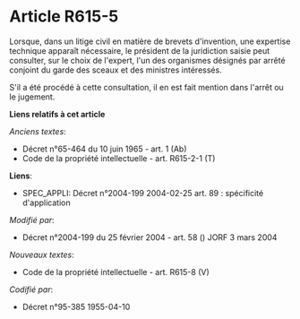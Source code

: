# Article R615-5

Lorsque, dans un litige civil en matière de brevets d'invention, une expertise technique apparaît nécessaire, le président de
la juridiction saisie peut consulter, sur le choix de l'expert, l'un des organismes désignés par arrêté conjoint du garde des
sceaux et des ministres intéressés.

S'il a été procédé à cette consultation, il en est fait mention dans l'arrêt ou le jugement.

**Liens relatifs à cet article**

_Anciens textes_:

  - Décret n°65-464 du 10 juin 1965 - art. 1 (Ab)
  - Code de la propriété intellectuelle - art. R615-2-1 (T)

**Liens**:

  - SPEC_APPLI: Décret n°2004-199 2004-02-25 art. 89 : spécificité d'application

_Modifié par_:

  - Décret n°2004-199 du 25 février 2004 - art. 58 () JORF 3 mars 2004

_Nouveaux textes_:

  - Code de la propriété intellectuelle - art. R615-8 (V)

_Codifié par_:

  - Décret n°95-385 1955-04-10

